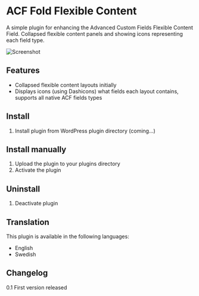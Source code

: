 # ACF Fold Flexible Content

A simple plugin for enhancing the Advanced Custom Fields Flexible Content Field. Collapsed flexible content panels and showing icons representing each field type.

![Screenshot](http://dropbox.urre.me/acf-fold-flexible.gif)

## Features
+ Collapsed flexible content layouts initially
+ Displays icons (using Dashicons) what fields each layout contains, supports all native ACF fields types


## Install
1. Install plugin from WordPress plugin directory (coming...)

## Install manually
1. Upload the plugin to your plugins directory
2. Activate the plugin

## Uninstall
1. Deactivate plugin

## Translation

This plugin is available in the following languages:

+ English
+ Swedish

## Changelog

0.1 First version released